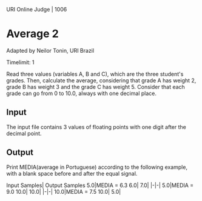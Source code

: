 URI Online Judge | 1006

# Average 2

Adapted by Neilor Tonin, URI  Brazil

Timelimit: 1

Read three values (variables A, B and C), which are the three student's grades. Then, calculate the average, considering that grade A has weight 2, grade B has weight 3 and the grade C has weight 5. Consider that each grade can go from 0 to 10.0, always with one decimal place.

## Input

The input file contains 3 values of floating points with one digit after the decimal point.

## Output

Print MEDIA(average in Portuguese) according to the following example, with a blank space before and after the equal signal.

Input Samples|	Output Samples
5.0|MEDIA = 6.3
6.0|
7.0|
|-|-|
5.0|MEDIA = 9.0
10.0|
10.0|
|-|-|
10.0|MEDIA = 7.5
10.0|
5.0|
